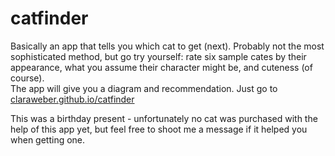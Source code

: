 # catfinder

Basically an app that tells you which cat to get (next). Probably not the most sophisticated method, but go try yourself: rate six sample cates by their appearance, what you assume their character might be, and cuteness (of course).   
The app will give you a diagram and recommendation. Just go to 
[claraweber.github.io/catfinder](claraweber.github.io/catfinder)

This was a birthday present - unfortunately no cat was purchased with the help of this app yet, but feel free to shoot me a message if it helped you when getting one.
